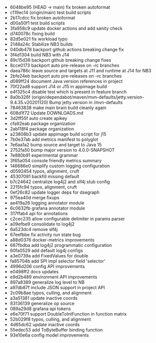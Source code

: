 - 6048be95 (HEAD -> main) fix broken autoformat
- c119ec14 (origin/main) test build scripts
- 2b17cdcc fix broken autoformat
- d00a50f1 test build scripts
- 3fa958c9 update docker actions and add sanity check
- d740078c fixing build
- 82d5e021 fix workload typo
- 2148a24c Stabilize NB3 builds
- 040db478 backport github actions breaking change fix
- 3f4d1304 build NB3 with J14
- 89c15d38 backport github breaking change fixes
- 8cce0173 backport auto pre-release on -rc branches
- daea786c leave source and targets at J11 and runtime at J14 for NB3
- 2bfe24eb backport auto pre-releases on -rc branches
- d089ff24 document Java version references in project
- 70f22ad8 support J14 or J15 in appimage build
- e4f325c4 disable test which is present in feature branch
- 8a0b326f (origin/dependabot/maven/mvn-defaults/jetty.version-9.4.35.v20201120) Bump jetty.version in /mvn-defaults
- 78463838 make main brain build cleanly again
- 608d1f72 Update DOWNLOADS.md
- 3d2ff55f auto create apikey
- cfa92eab package organization
- 2ab118f4 package organization
- a23808b3 update appimage build script for j15
- 7b0e37ab add metrics manifest to polyglot
- 7e6aa1a2 bump source and target to Java 15
- 2752fa50 bump major version to 4.0.0-SNAPSHOT
- 7e880b91 experimental grammar
- 3f65a054 console friendly metrics summary
- 146686e0 simplify custom logging configuration
- d0592454 typos, alignment, cruft
- 45307081 backfill missing default
- b7c24642 centralize log4j2 and slf4j stub config
- 2215fc94 typos, alignment, cruft
- 0ef26c82 update logger deps for dsegraph
- 975ea40d merge fixups
- ae419a26 logging annotator module
- 6c0632fb grafana annotator module
- 317ffab4 api for annotations
- c2cec235 allow configurable delimiter in params parser
- a09efbe9 consolidate to log4j2
- 6a523dc4 remove slf4j
- 67eefbbe fix activity run state bug
- a88d0376 docker-metrics improvements
- 667fbdba add log4j2 programmatic configuration
- 60fa0529 add default log4j configs
- a3e0739a add FixedValues for double
- fa85704b add SPI impl selector field 'selector'
- 4996d206 config API improvements
- e0498ff2 docs updates
- e9d2b489 environment API improvements
- 897a8389 generalize log level to NB
- a97db87f include JSON support in project API
- 2c09b8ae typos, culling, and alignment
- a3a51381 update inactive coords
- 83136139 generalize op source
- 089a29d8 grafana api tokens
- e6e70f71 support DoubleToIntFunction in function matrix
- 52b029f8 typos, culling, and alignment
- 4d65dc62 update inactive coords
- 55edec53 add ToByteBuffer binding function
- 93e10e6a config model improvements
